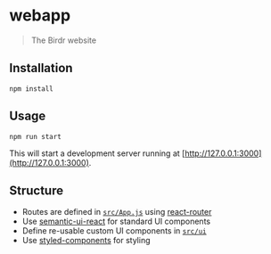 # webapp

> The Birdr website

## Installation

```
npm install
```

## Usage

```
npm run start
```

This will start a development server running at [http://127.0.0.1:3000](http://127.0.0.1:3000).

## Structure

* Routes are defined in [`src/App.js`](src/App.js) using [react-router](https://github.com/ReactTraining/react-router)
* Use [semantic-ui-react](https://react.semantic-ui.com/introduction) for standard UI components
* Define re-usable custom UI components in [`src/ui`](src/ui)
* Use [styled-components](https://github.com/styled-components/styled-components) for styling
